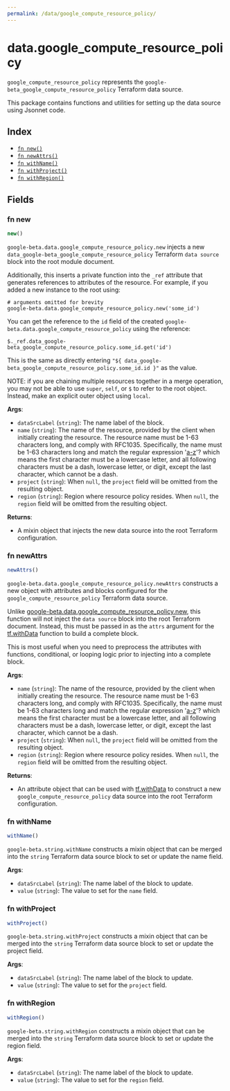 ```yaml
---
permalink: /data/google_compute_resource_policy/
---
```


# data.google_compute_resource_policy

`google_compute_resource_policy` represents the `google-beta_google_compute_resource_policy` Terraform data source.



This package contains functions and utilities for setting up the data source using Jsonnet code.


## Index

* [`fn new()`](#fn-new)
* [`fn newAttrs()`](#fn-newattrs)
* [`fn withName()`](#fn-withname)
* [`fn withProject()`](#fn-withproject)
* [`fn withRegion()`](#fn-withregion)

## Fields

### fn new

```ts
new()
```


`google-beta.data.google_compute_resource_policy.new` injects a new `data_google-beta_google_compute_resource_policy` Terraform `data source`
block into the root module document.

Additionally, this inserts a private function into the `_ref` attribute that generates references to attributes of the
resource. For example, if you added a new instance to the root using:

    # arguments omitted for brevity
    google-beta.data.google_compute_resource_policy.new('some_id')

You can get the reference to the `id` field of the created `google-beta.data.google_compute_resource_policy` using the reference:

    $._ref.data_google-beta_google_compute_resource_policy.some_id.get('id')

This is the same as directly entering `"${ data_google-beta_google_compute_resource_policy.some_id.id }"` as the value.

NOTE: if you are chaining multiple resources together in a merge operation, you may not be able to use `super`, `self`,
or `$` to refer to the root object. Instead, make an explicit outer object using `local`.

**Args**:
  - `dataSrcLabel` (`string`): The name label of the block.
  - `name` (`string`): The name of the resource, provided by the client when initially creating
the resource. The resource name must be 1-63 characters long, and comply
with RFC1035. Specifically, the name must be 1-63 characters long and
match the regular expression &#39;[a-z]([-a-z0-9]*[a-z0-9])&#39;? which means the
first character must be a lowercase letter, and all following characters
must be a dash, lowercase letter, or digit, except the last character,
which cannot be a dash.
  - `project` (`string`):  When `null`, the `project` field will be omitted from the resulting object.
  - `region` (`string`): Region where resource policy resides. When `null`, the `region` field will be omitted from the resulting object.

**Returns**:
- A mixin object that injects the new data source into the root Terraform configuration.


### fn newAttrs

```ts
newAttrs()
```


`google-beta.data.google_compute_resource_policy.newAttrs` constructs a new object with attributes and blocks configured for the `google_compute_resource_policy`
Terraform data source.

Unlike [google-beta.data.google_compute_resource_policy.new](#fn-new), this function will not inject the `data source`
block into the root Terraform document. Instead, this must be passed in as the `attrs` argument for the
[tf.withData](https://github.com/tf-libsonnet/core/tree/main/docs#fn-withdata) function to build a complete block.

This is most useful when you need to preprocess the attributes with functions, conditional, or looping logic prior to
injecting into a complete block.

**Args**:
  - `name` (`string`): The name of the resource, provided by the client when initially creating
the resource. The resource name must be 1-63 characters long, and comply
with RFC1035. Specifically, the name must be 1-63 characters long and
match the regular expression &#39;[a-z]([-a-z0-9]*[a-z0-9])&#39;? which means the
first character must be a lowercase letter, and all following characters
must be a dash, lowercase letter, or digit, except the last character,
which cannot be a dash.
  - `project` (`string`):  When `null`, the `project` field will be omitted from the resulting object.
  - `region` (`string`): Region where resource policy resides. When `null`, the `region` field will be omitted from the resulting object.

**Returns**:
  - An attribute object that can be used with [tf.withData](https://github.com/tf-libsonnet/core/tree/main/docs#fn-withdata) to construct a new `google_compute_resource_policy` data source into the root Terraform configuration.


### fn withName

```ts
withName()
```

`google-beta.string.withName` constructs a mixin object that can be merged into the `string`
Terraform data source block to set or update the name field.



**Args**:
  - `dataSrcLabel` (`string`): The name label of the block to update.
  - `value` (`string`): The value to set for the `name` field.


### fn withProject

```ts
withProject()
```

`google-beta.string.withProject` constructs a mixin object that can be merged into the `string`
Terraform data source block to set or update the project field.



**Args**:
  - `dataSrcLabel` (`string`): The name label of the block to update.
  - `value` (`string`): The value to set for the `project` field.


### fn withRegion

```ts
withRegion()
```

`google-beta.string.withRegion` constructs a mixin object that can be merged into the `string`
Terraform data source block to set or update the region field.



**Args**:
  - `dataSrcLabel` (`string`): The name label of the block to update.
  - `value` (`string`): The value to set for the `region` field.
